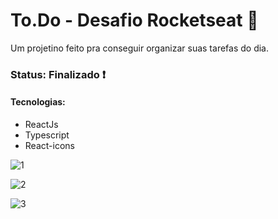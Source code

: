 <h1> To.Do - Desafio Rocketseat 🚀 </h1>

<p> Um projetino feito pra conseguir organizar suas tarefas do dia. </p>

<h3> Status: Finalizado ❗ </h3>

<h4> Tecnologias: </h4>

+ ReactJs
+ Typescript
+ React-icons

![1](https://user-images.githubusercontent.com/66790414/163486683-78f3ceea-5958-4af0-8ed7-99217ac0a8e4.PNG)

![2](https://user-images.githubusercontent.com/66790414/163486873-e19bfb2d-502b-42e3-932c-d501458ce9ee.PNG)

![3](https://user-images.githubusercontent.com/66790414/163486941-67030ade-5fac-4269-8e15-ae816c45cef9.PNG)
